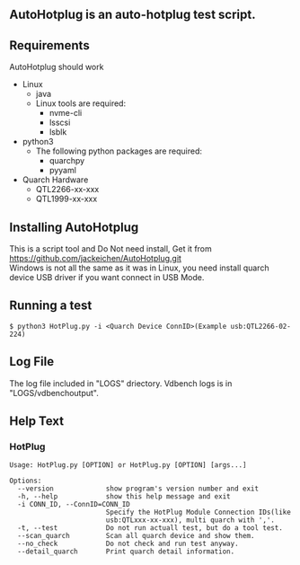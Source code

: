 ## AutoHotplug is an auto-hotplug test script.


## Requirements
AutoHotplug should work
* Linux
  * java
  * Linux tools are required:
    * nvme-cli
    * lsscsi
    * lsblk
* python3
  * The following python packages are required:
    * quarchpy
    * pyyaml
* Quarch Hardware
  * QTL2266-xx-xxx
  * QTL1999-xx-xxx

## Installing AutoHotplug
This is a script tool and Do Not need install,
Get it from https://github.com/jackeichen/AutoHotplug.git  \
Windows is not all the same as it was in Linux, you need install quarch device USB driver if 
you want connect in USB Mode.

## Running a test
    $ python3 HotPlug.py -i <Quarch Device ConnID>(Example usb:QTL2266-02-224)

## Log File
The log file included in "LOGS" driectory. Vdbench logs is in "LOGS/vdbenchoutput".

## Help Text

### HotPlug
```
Usage: HotPlug.py [OPTION] or HotPlug.py [OPTION] [args...]

Options:
  --version             show program's version number and exit
  -h, --help            show this help message and exit
  -i CONN_ID, --ConnID=CONN_ID
                        Specify the HotPlug Module Connection IDs(like
                        usb:QTLxxx-xx-xxx), multi quarch with ','.
  -t, --test            Do not run actuall test, but do a tool test.
  --scan_quarch         Scan all quarch device and show them.
  --no_check            Do not check and run test anyway.
  --detail_quarch       Print quarch detail information.

```